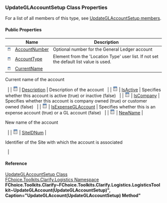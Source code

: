 ﻿### UpdateGLAccountSetup Class Properties

For a list of all members of this type, see [UpdateGLAccountSetup members](FChoice.Toolkits.Clarify~FChoice.Toolkits.Clarify.Logistics.UpdateGLAccountSetup_members.md).

#### Public Properties

|   | Name | Description |
| --- | --- | --- |
| ![Public Property](dotnetimages/publicProperty.png) | [AccountNumber](FChoice.Toolkits.Clarify~FChoice.Toolkits.Clarify.Logistics.UpdateGLAccountSetup~AccountNumber.md) | Optional number for the General Ledger account   |
| ![Public Property](dotnetimages/publicProperty.png) | [AccountType](FChoice.Toolkits.Clarify~FChoice.Toolkits.Clarify.Logistics.UpdateGLAccountSetup~AccountType.md) | Element from the 'Location Type' user list. If not set the default list value is used.   |
| ![Public Property](dotnetimages/publicProperty.png) | [CurrentName](FChoice.Toolkits.Clarify~FChoice.Toolkits.Clarify.Logistics.UpdateGLAccountSetup~CurrentName.md) | 
Current name of the account

  |
| ![Public Property](dotnetimages/publicProperty.png) | [Description](FChoice.Toolkits.Clarify~FChoice.Toolkits.Clarify.Logistics.UpdateGLAccountSetup~Description.md) | Description of the account   |
| ![Public Property](dotnetimages/publicProperty.png) | [IsActive](FChoice.Toolkits.Clarify~FChoice.Toolkits.Clarify.Logistics.UpdateGLAccountSetup~IsActive.md) | Specifies whether this account is active (true) or inactive (false)   |
| ![Public Property](dotnetimages/publicProperty.png) | [IsCompany](FChoice.Toolkits.Clarify~FChoice.Toolkits.Clarify.Logistics.UpdateGLAccountSetup~IsCompany.md) | Specifies whether this account is company owned (true) or customer owned (false)   |
| ![Public Property](dotnetimages/publicProperty.png) | [IsExpenseGLAccount](FChoice.Toolkits.Clarify~FChoice.Toolkits.Clarify.Logistics.UpdateGLAccountSetup~IsExpenseGLAccount.md) | Specifies whether this is an expense account (true) or a GL account (false)   |
| ![Public Property](dotnetimages/publicProperty.png) | [NewName](FChoice.Toolkits.Clarify~FChoice.Toolkits.Clarify.Logistics.UpdateGLAccountSetup~NewName.md) | 

New name of the account

  |
| ![Public Property](dotnetimages/publicProperty.png) | [SiteIDNum](FChoice.Toolkits.Clarify~FChoice.Toolkits.Clarify.Logistics.UpdateGLAccountSetup~SiteIDNum.md) | 

Identifier of the Site with which the account is associated

  |





#### Reference

[UpdateGLAccountSetup Class](FChoice.Toolkits.Clarify~FChoice.Toolkits.Clarify.Logistics.UpdateGLAccountSetup.md)  
[FChoice.Toolkits.Clarify.Logistics Namespace](FChoice.Toolkits.Clarify~FChoice.Toolkits.Clarify.Logistics_namespace.md)  
**FChoice.Toolkits.Clarify~FChoice.Toolkits.Clarify.Logistics.LogisticsToolkit~UpdateGLAccount(UpdateGLAccountSetup)", Caption="UpdateGLAccount(UpdateGLAccountSetup) Method"**